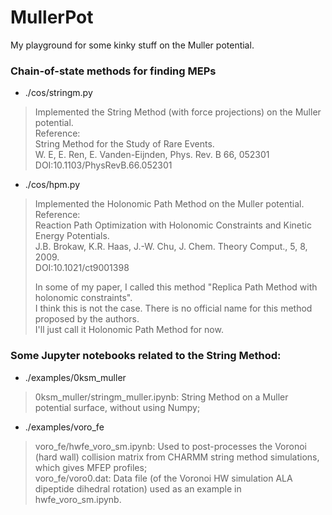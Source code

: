 # MullerPot
My playground for some kinky stuff on the Muller potential.  

### Chain-of-state methods for finding MEPs

- ./cos/stringm.py
> Implemented the String Method (with force projections) on the Muller potential.  
> Reference:  
>   String Method for the Study of Rare Events.  
>   W. E, E. Ren, E. Vanden-Eijnden, Phys. Rev. B 66, 052301  
>   DOI:10.1103/PhysRevB.66.052301  

- ./cos/hpm.py
> Implemented the Holonomic Path Method on the Muller potential.  
> Reference:  
>   Reaction Path Optimization with Holonomic Constraints and Kinetic Energy Potentials.  
>   J.B. Brokaw, K.R. Haas, J.-W. Chu, J. Chem. Theory Comput., 5, 8, 2009.  
>   DOI:10.1021/ct9001398  
> 
> In some of my paper, I called this method "Replica Path Method with holonomic constraints".  
> I think this is not the case. There is no official name for this method proposed by the authors.  
> I'll just call it Holonomic Path Method for now.  

### Some Jupyter notebooks related to the String Method:
- ./examples/0ksm_muller  
> 0ksm_muller/stringm_muller.ipynb: String Method on a Muller potential surface, without using Numpy;  
- ./examples/voro_fe  
> voro_fe/hwfe_voro_sm.ipynb: Used to post-processes the Voronoi (hard wall) collision matrix from CHARMM string method simulations, which gives MFEP profiles;  
> voro_fe/voro0.dat: Data file (of the Voronoi HW simulation ALA dipeptide dihedral rotation) used as an example in hwfe_voro_sm.ipynb.  
